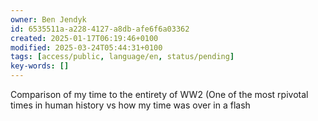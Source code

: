 ```yaml
---
owner: Ben Jendyk
id: 6535511a-a228-4127-a8db-afe6f6a03362
created: 2025-01-17T06:19:46+0100
modified: 2025-03-24T05:44:31+0100
tags: [access/public, language/en, status/pending]
key-words: []
---
```


Comparison of my time to the entirety of WW2
(One of the most rpivotal times in human history vs how my time was over in a flash